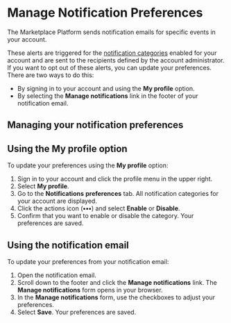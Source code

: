 # Manage Notification Preferences

The Marketplace Platform sends notification emails for specific events in your account.

These alerts are triggered for the [notification categories](../../../modules-and-features/settings/notifications/#notification_types) enabled for your account and are sent to the recipients defined by the account administrator. If you want to opt out of these alerts, you can update your preferences. There are two ways to do this:&#x20;

* By signing in to your account and using the **My profile** option.
* By selecting the **Manage notifications** link in the footer of your notification email.&#x20;

## Managing your notification preferences

## Using the My profile option

To update your preferences using the **My profile** option:

1. Sign in to your account and click the profile menu in the upper right.
2. Select **My profile**.
3. Go to the **Notifications** **preferences** tab. All notification categories for your account are displayed.
4. Click the actions icon (**•••**) and select **Enable** or **Disable**.
5. Confirm that you want to enable or disable the category. Your preferences are saved.

## Using the notification email

To update your preferences from your notification email:

1. Open the notification email.
2. Scroll down to the footer and click the **Manage notifications** link. The **Manage notifications** form opens in your browser.
3. In the **Manage notifications** form, use the checkboxes to adjust your preferences.
4. Select **Save**. Your preferences are saved.&#x20;
